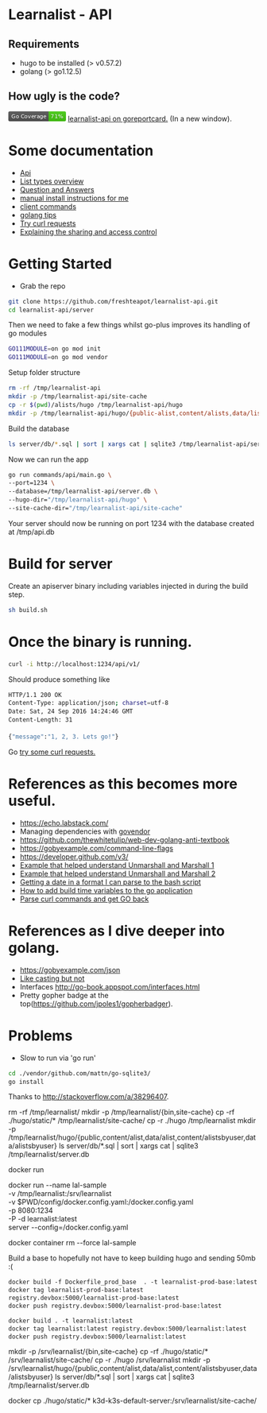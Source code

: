 # Learnalist - API

## Requirements
* hugo to be installed (> v0.57.2)
* golang (> go1.12.5)

## How ugly is the code?
![Code coverage, manually ran](./coverage_badge.png) <a href="https://goreportcard.com/report/github.com/freshteapot/learnalist-api" target="_blank">learnalist-api on goreportcard.</a> (In a new window).

# Some documentation
* [Api](./doc/api.md)
* [List types overview](./doc/list.types.md)
* [Question and Answers](./doc/qa.md)
* [manual install instructions for me](./doc/INSTALL.md)
* [client commands](./doc/client.md)
* [golang tips](./doc/tips.md)
* [Try curl requests](./doc/play.along.md)
* [Explaining the sharing and access control](./doc/sharing.md)

# Getting Started

* Grab the repo
```sh
git clone https://github.com/freshteapot/learnalist-api.git
cd learnalist-api/server
```
Then we need to fake a few things whilst go-plus improves its handling of go modules
```sh
GO111MODULE=on go mod init
GO111MODULE=on go mod vendor
```

Setup folder structure
```sh
rm -rf /tmp/learnalist-api
mkdir -p /tmp/learnalist-api/site-cache
cp -r $(pwd)/alists/hugo /tmp/learnalist-api/hugo
mkdir -p /tmp/learnalist-api/hugo/{public-alist,content/alists,data/lists}
```

Build the database
```sh
ls server/db/*.sql | sort | xargs cat | sqlite3 /tmp/learnalist-api/server.db
```

Now we can run the app
```sh
go run commands/api/main.go \
--port=1234 \
--database=/tmp/learnalist-api/server.db \
--hugo-dir="/tmp/learnalist-api/hugo" \
--site-cache-dir="/tmp/learnalist-api/site-cache"
```

Your server should now be running on port 1234 with the database created at /tmp/api.db


# Build for server
Create an apiserver binary including variables injected in during the build step.
```sh
sh build.sh
```

# Once the binary is running.
```sh
curl -i http://localhost:1234/api/v1/
```

Should produce something like
```sh
HTTP/1.1 200 OK
Content-Type: application/json; charset=utf-8
Date: Sat, 24 Sep 2016 14:24:46 GMT
Content-Length: 31

{"message":"1, 2, 3. Lets go!"}
```

Go [try some curl requests.](./doc/play.along.md)


# References as this becomes more useful.

* https://echo.labstack.com/
* Managing dependencies with [govendor](https://github.com/kardianos/govendor)
* https://github.com/thewhitetulip/web-dev-golang-anti-textbook
* https://gobyexample.com/command-line-flags
* https://developer.github.com/v3/
* [Example that helped understand Unmarshall and Marshall 1](http://mattyjwilliams.blogspot.no/2013/01/using-go-to-unmarshal-json-lists-with.html)
* [Example that helped understand Unmarshall and Marshall 2](https://gist.github.com/mdwhatcott/8dd2eef0042f7f1c0cd8)
* [Getting a date in a format I can parse to the bash script](https://stackoverflow.com/questions/21363187/git-show-dates-in-utc)
* [How to add build time variables to the go application](https://github.com/Ropes/go-linker-vars-example)
* [Parse curl commands and get GO back](https://mholt.github.io/curl-to-go)

# References as I dive deeper into golang.
* https://gobyexample.com/json
* [Like casting but not](https://golang.org/ref/spec#Type_assertions)
* Interfaces http://go-book.appspot.com/interfaces.html
* Pretty gopher badge at the top(https://github.com/jpoles1/gopherbadger).

# Problems

* Slow to run via 'go run'
```sh
cd ./vendor/github.com/mattn/go-sqlite3/
go install
```

Thanks to http://stackoverflow.com/a/38296407.



rm -rf /tmp/learnalist/
mkdir -p /tmp/learnalist/{bin,site-cache}
cp -rf ./hugo/static/* /tmp/learnalist/site-cache/
cp -r ./hugo /tmp/learnalist
mkdir -p /tmp/learnalist/hugo/{public,content/alist,data/alist,content/alistsbyuser,data/alistsbyuser}
ls server/db/*.sql | sort | xargs cat | sqlite3 /tmp/learnalist/server.db


docker  run

docker run --name lal-sample \
-v /tmp/learnalist:/srv/learnalist \
-v $PWD/config/docker.config.yaml:/docker.config.yaml \
-p 8080:1234 \
-P -d learnalist:latest \
server --config=/docker.config.yaml


docker container rm --force lal-sample


Build a base to hopefully not have to keep building hugo and sending 50mb :(
```
docker build -f Dockerfile_prod_base  . -t learnalist-prod-base:latest
docker tag learnalist-prod-base:latest registry.devbox:5000/learnalist-prod-base:latest
docker push registry.devbox:5000/learnalist-prod-base:latest
```

```
docker build . -t learnalist:latest
docker tag learnalist:latest registry.devbox:5000/learnalist:latest
docker push registry.devbox:5000/learnalist:latest
```




mkdir -p /srv/learnalist/{bin,site-cache}
cp -rf ./hugo/static/* /srv/learnalist/site-cache/
cp -r ./hugo /srv/learnalist
mkdir -p /srv/learnalist/hugo/{public,content/alist,data/alist,content/alistsbyuser,data/alistsbyuser}
ls server/db/*.sql | sort | xargs cat | sqlite3 /tmp/learnalist/server.db



docker cp  ./hugo/static/* k3d-k3s-default-server:/srv/learnalist/site-cache/
